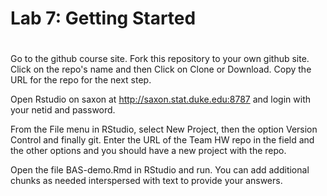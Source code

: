 
# Lab 7: Getting Started
# 

Go to the github course site. Fork this repository to your own github site. Click on the repo's name and then Click on Clone or Download. Copy the URL for the repo for the next step.

Open Rstudio on saxon at http://saxon.stat.duke.edu:8787 and login with your netid and password.

From the File menu in RStudio, select New Project, then the option Version Control and finally git. Enter the URL of the Team HW repo in the field and the other options and you should have a new project with the repo.

Open the file BAS-demo.Rmd in RStudio and run. You can add additional chunks as needed interspersed with text to provide your answers.

